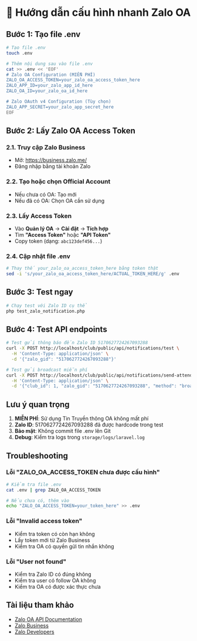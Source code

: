 # 🚀 Hướng dẫn cấu hình nhanh Zalo OA

## Bước 1: Tạo file .env

```bash
# Tạo file .env
touch .env

# Thêm nội dung sau vào file .env
cat >> .env << 'EOF'
# Zalo OA Configuration (MIỄN PHÍ)
ZALO_OA_ACCESS_TOKEN=your_zalo_oa_access_token_here
ZALO_APP_ID=your_zalo_app_id_here
ZALO_OA_ID=your_zalo_oa_id_here

# Zalo OAuth v4 Configuration (Tùy chọn)
ZALO_APP_SECRET=your_zalo_app_secret_here
EOF
```

## Bước 2: Lấy Zalo OA Access Token

### 2.1. Truy cập Zalo Business
- Mở: https://business.zalo.me/
- Đăng nhập bằng tài khoản Zalo

### 2.2. Tạo hoặc chọn Official Account
- Nếu chưa có OA: Tạo mới
- Nếu đã có OA: Chọn OA cần sử dụng

### 2.3. Lấy Access Token
- Vào **Quản lý OA** → **Cài đặt** → **Tích hợp**
- Tìm **"Access Token"** hoặc **"API Token"**
- Copy token (dạng: `abc123def456...`)

### 2.4. Cập nhật file .env
```bash
# Thay thế your_zalo_oa_access_token_here bằng token thật
sed -i 's/your_zalo_oa_access_token_here/ACTUAL_TOKEN_HERE/g' .env
```

## Bước 3: Test ngay

```bash
# Chạy test với Zalo ID cụ thể
php test_zalo_notification.php
```

## Bước 4: Test API endpoints

```bash
# Test gửi thông báo đến Zalo ID 5170627724267093288
curl -X POST http://localhost/club/public/api/notifications/test \
  -H 'Content-Type: application/json' \
  -d '{"zalo_gid": "5170627724267093288"}'

# Test gửi broadcast miễn phí
curl -X POST http://localhost/club/public/api/notifications/send-attendance \
  -H 'Content-Type: application/json' \
  -d '{"club_id": 1, "zalo_gid": "5170627724267093288", "method": "broadcast"}'
```

## Lưu ý quan trọng

1. **MIỄN PHÍ**: Sử dụng Tin Truyền thông OA không mất phí
2. **Zalo ID**: 5170627724267093288 đã được hardcode trong test
3. **Bảo mật**: Không commit file .env lên Git
4. **Debug**: Kiểm tra logs trong `storage/logs/laravel.log`

## Troubleshooting

### Lỗi "ZALO_OA_ACCESS_TOKEN chưa được cấu hình"
```bash
# Kiểm tra file .env
cat .env | grep ZALO_OA_ACCESS_TOKEN

# Nếu chưa có, thêm vào
echo "ZALO_OA_ACCESS_TOKEN=your_token_here" >> .env
```

### Lỗi "Invalid access token"
- Kiểm tra token có còn hạn không
- Lấy token mới từ Zalo Business
- Kiểm tra OA có quyền gửi tin nhắn không

### Lỗi "User not found"
- Kiểm tra Zalo ID có đúng không
- Kiểm tra user có follow OA không
- Kiểm tra OA có được xác thực chưa

## Tài liệu tham khảo

- [Zalo OA API Documentation](https://developers.zalo.me/docs/official-account/bat-dau/xac-thuc-va-uy-quyen-cho-ung-dung-new)
- [Zalo Business](https://business.zalo.me/)
- [Zalo Developers](https://developers.zalo.me/)
